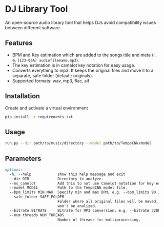 # DJ Library Tool
An open-source audio library tool that helps DJs avoid compatibility issues between different software.

## Features
- BPM and Key estimation which are added to the songs title and meta (i. e. `[123-06A] audiofilename.mp3`).
- The key estimation is in camelot key notation for easy usage.
- Converts everything to mp3. It keeps the original files and move it to a separate, safe folder (default: originals).
- Supported formats: wav, mp3, flac, aif

## Installation
Create and activate a virtual environment

```bash
pip install -r requirements.txt
```

## Usage
```bash
run.py --dir path/to/music/directory --model path/to/TempoCNN/model
```

## Parameters
```md
options:
  -h, --help            show this help message and exit
  --dir DIR             Directory to analyze.
  --no_camelot          Add this to not use Camelot notation for key estimation.
  --model MODEL         Path to the TempoCNN model file.
  --bpm_limits MIN MAX  Specify min and max BPM, e.g. --bpm_limits 90 180
  --safe_folder SAFE_FOLDER
                        Folder where all original files will be moved, this
                        won't be analized.
  --bitrate BITRATE     Bitrate for MP3 conversion. e.g. --bitrate 320k
  --num_threads NUM_THREADS
                        Number of threads for multiprocessing.
```
